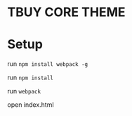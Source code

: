 # TBUY CORE THEME

# Setup


run ```npm install webpack -g
    ``` 
    

run ```npm install
    ``` 
    
    
run ```webpack
    ``` 
    
open index.html